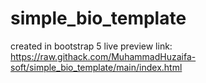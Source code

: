 # simple_bio_template
created in bootstrap 5
live preview link: https://raw.githack.com/MuhammadHuzaifa-soft/simple_bio_template/main/index.html
